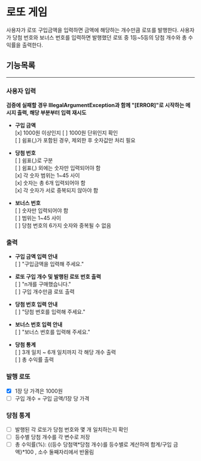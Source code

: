 # 로또 게임
사용자가 로또 구입금액을 입력하면 금액에 해당하는 개수만큼 로또를 발행한다.
사용자가 당첨 번호와 보너스 번호를 입력하면 발행했던 로또 중 1등~5등의 당첨 개수와 총 수익률을 출력한다.

## 기능목록
---
  
### 사용자 입력
  
**검증에 실패할 경우 IllegalArgumentException과 함께 "[ERROR]"로 시작하는 메시지 출력, 해당 부분부터 입력 재시도**
  
- **구입 금액**  
[x] 1000원 이상인지
[ ] 1000원 단위인지 확인  
[ ] 쉼표(,)가 포함된 경우, 제외한 후 숫자값만 처리 필요


- **당첨 번호**  
[ ] 쉼표(,)로 구분  
[ ] 쉼표(,) 외에는 숫자만 입력되어야 함  
[x] 각 숫자 범위는 1~45 사이  
[x] 숫자는 총 6개 입력되어야 함  
[x] 각 숫자가 서로 중복되지 않아야 함


- **보너스 번호**  
[ ] 숫자만 입력되어야 함  
[ ] 범위는 1~45 사이  
[ ] 당첨 번호의 6가지 숫자와 중복될 수 없음  

### 출력

- **구입 금액 입력 안내**  
[ ] "구입금액을 입력해 주세요."  


- **로또 구입 개수 및 발행된 로또 번호 출력**  
[ ] "n개를 구매했습니다."  
[ ] 구입 개수만큼 로또 출력  


- **당첨 번호 입력 안내**  
[ ] "당첨 번호를 입력해 주세요."  


- **보너스 번호 입력 안내**  
[ ] "보너스 번호를 입력해 주세요."  


- **당첨 통계**  
[ ] 3개 일치 ~ 6개 일치까지 각 해당 개수 출력  
[ ] 총 수익률 출력  


### 발행 로또

- [x] 1장 당 가격은 1000원
- [ ] 구입 개수 = 구입 금액/1장 당 가격

### 당첨 통계

- [ ] 발행된 각 로또가 당첨 번호와 몇 개 일치하는지 확인
- [ ] 등수별 당첨 개수를 각 변수로 저장
- [ ] 총 수익률(%): {(등수 당첨액*당첨 개수)를 등수별로 계산하여 합계/구입 금액}*100 , 소수 둘째자리에서 반올림